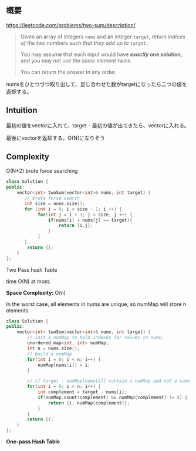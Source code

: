 ## 概要

https://leetcode.com/problems/two-sum/description/

> Given an array of integers `nums` and an integer `target`, return *indices of the two numbers such that they add up to `target`*.
> 
> 
> You may assume that each input would have ***exactly* one solution**, and you may not use the *same* element twice.
> 
> You can return the answer in any order.
> 

numsをひとつづつ取り出して、足し合わせた数がtargetになったら二つの値を返却する。

## Intuition

最初の値をvectorに入れて、target - 最初の値が出てきたら、vectorに入れる。

最後にvectorを返却する。O(N)になりそう

## Complexity

O(N*2) brute force searching

```cpp
class Solution {
public:
    vector<int> twoSum(vector<int>& nums, int target) {
       // brute force search
       int size = nums.size();
       for (int i = 0; i < size - 1; i ++) {
            for(int j = i + 1; j < size; j ++) {
                if(nums[i] + nums[j] == target){
                    return {i,j};
                }
            } 
       }
        return {};
    }
};
```

Two Pass hash Table

time O(N) at most.

**Space Complexity:** O(n) 

In the worst case, all elements in nums are unique, so numMap will store n elements.

```cpp
class Solution {
public:
    vector<int> twoSum(vector<int>& nums, int target) {
        // init a numMap to hold indexes for values in nums;
        unordered_map<int, int> numMap;
        int n = nums.size();
        // build a numMap
        for(int i = 0; i < n; i++) {
            numMap[nums[i]] = i;
        }

        // if target - numMap[nums[i]] contain a numMap and not a same return i and numMap index
        for(int i = 0; i < n; i++) {
            int complement = target - nums[i];
            if(numMap.count(complement) && numMap[complement] != i) {
                return {i, numMap[complement]};
            }
        }
        return {};
    }
};
```

**One-pass Hash Table**



